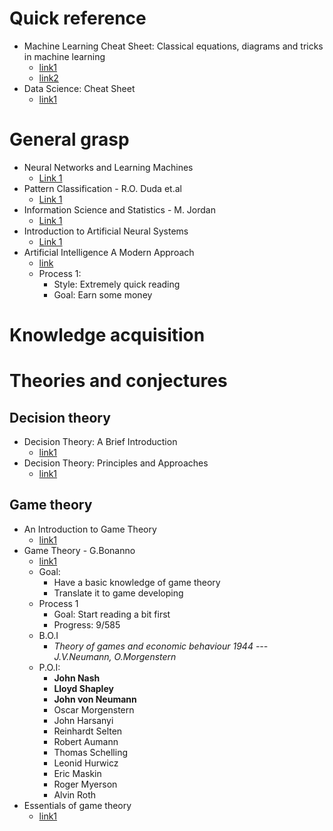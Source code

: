 # Quick reference
- Machine Learning Cheat Sheet: Classical equations, diagrams and tricks in machine learning
  - [link1](https://media-exp1.licdn.com/dms/document/C4E1FAQF49EZJeYystA/feedshare-document-pdf-analyzed/0/1618381867518?e=1618480800&v=beta&t=W5qTopVeR5DxQ0J_8P4Zcgnc4y2vRb-GFpaftZwTaq0)
  - [link2](https://github.com/soulmachine/machine-learning-cheat-sheet)
- Data Science: Cheat Sheet
  - [link1](https://media-exp1.licdn.com/dms/document/C4E1FAQEc48I5NLjr9g/feedshare-document-pdf-analyzed/0/1618562112923?e=1618797600&v=beta&t=zRdUBrkkOhxVAkp3omm-ErM-jJqQNlDnT6_lAP3HZAk)
# General grasp
- Neural Networks and Learning Machines
  - [Link 1](https://cours.etsmtl.ca/sys843/REFS/Books/ebook_Haykin09.pdf)
- Pattern Classification - R.O. Duda et.al
  - [Link 1](https://cours.etsmtl.ca/sys843/REFS/Books/Duda_Pattern_classification.pdf)
- Information Science and Statistics - M. Jordan
  - [Link 1](https://cours.etsmtl.ca/sys843/REFS/Books/Bishop%20-%20Pattern%20Recognition%20and%20Machine%20Learning.pdf)
- Introduction to Artificial Neural Systems
  - [Link 1](https://cours.etsmtl.ca/sys843/REFS/Books/ebook_Zurada92.pdf)
- Artificial Intelligence A Modern Approach
  - [link](https://web.archive.org/web/20140505045226/http://stpk.cs.rtu.lv/sites/all/files/stpk/materiali/MI/Artificial%20Intelligence%20A%20Modern%20Approach.pdf)
  - Process 1:
    - Style: Extremely quick reading
    - Goal: Earn some money
# Knowledge acquisition

# Theories and conjectures
## Decision theory
- Decision Theory: A Brief Introduction
  - [link1](https://people.kth.se/~soh/decisiontheory.pdf)
- Decision Theory: Principles and Approaches
  - [link1](https://www.webdepot.umontreal.ca/Usagers/perronf/MonDepotPublic/stt2100/Decision_theory.pdf)

## Game theory
- An Introduction to Game Theory
  - [link1](http://home.ku.edu.tr/~lkockesen/teaching/econ333/lectnotes/uggame.pdf)
- Game Theory - G.Bonanno
  - [link1](https://arxiv.org/ftp/arxiv/papers/1512/1512.06808.pdf)
  - Goal:
    - Have a basic knowledge of game theory
    - Translate it to game developing
  - Process 1
    - Goal: Start reading a bit first
    - Progress: 9/585
  - B.O.I 
    - *Theory of games and economic behaviour 1944 --- J.V.Neumann, O.Morgenstern*
  - P.O.I:
    - **John Nash**
    - **Lloyd Shapley**
    - **John von Neumann**
    - Oscar Morgenstern
    - John Harsanyi
    - Reinhardt Selten
    - Robert Aumann
    - Thomas Schelling
    - Leonid Hurwicz
    - Eric Maskin
    - Roger Myerson
    - Alvin Roth
- Essentials of game theory
  - [link1](http://physics.ujep.cz/~jskvor/KVM/TeorieHer/shoham.pdf)